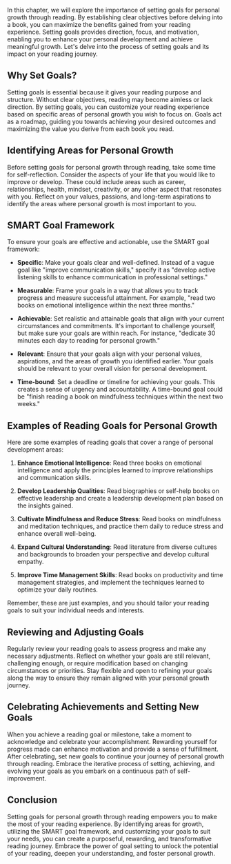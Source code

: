 
In this chapter, we will explore the importance of setting goals for personal growth through reading. By establishing clear objectives before delving into a book, you can maximize the benefits gained from your reading experience. Setting goals provides direction, focus, and motivation, enabling you to enhance your personal development and achieve meaningful growth. Let's delve into the process of setting goals and its impact on your reading journey.

Why Set Goals?
--------------

Setting goals is essential because it gives your reading purpose and structure. Without clear objectives, reading may become aimless or lack direction. By setting goals, you can customize your reading experience based on specific areas of personal growth you wish to focus on. Goals act as a roadmap, guiding you towards achieving your desired outcomes and maximizing the value you derive from each book you read.

Identifying Areas for Personal Growth
-------------------------------------

Before setting goals for personal growth through reading, take some time for self-reflection. Consider the aspects of your life that you would like to improve or develop. These could include areas such as career, relationships, health, mindset, creativity, or any other aspect that resonates with you. Reflect on your values, passions, and long-term aspirations to identify the areas where personal growth is most important to you.

SMART Goal Framework
--------------------

To ensure your goals are effective and actionable, use the SMART goal framework:

* **Specific**: Make your goals clear and well-defined. Instead of a vague goal like "improve communication skills," specify it as "develop active listening skills to enhance communication in professional settings."

* **Measurable**: Frame your goals in a way that allows you to track progress and measure successful attainment. For example, "read two books on emotional intelligence within the next three months."

* **Achievable**: Set realistic and attainable goals that align with your current circumstances and commitments. It's important to challenge yourself, but make sure your goals are within reach. For instance, "dedicate 30 minutes each day to reading for personal growth."

* **Relevant**: Ensure that your goals align with your personal values, aspirations, and the areas of growth you identified earlier. Your goals should be relevant to your overall vision for personal development.

* **Time-bound**: Set a deadline or timeline for achieving your goals. This creates a sense of urgency and accountability. A time-bound goal could be "finish reading a book on mindfulness techniques within the next two weeks."

Examples of Reading Goals for Personal Growth
---------------------------------------------

Here are some examples of reading goals that cover a range of personal development areas:

1. **Enhance Emotional Intelligence**: Read three books on emotional intelligence and apply the principles learned to improve relationships and communication skills.

2. **Develop Leadership Qualities**: Read biographies or self-help books on effective leadership and create a leadership development plan based on the insights gained.

3. **Cultivate Mindfulness and Reduce Stress**: Read books on mindfulness and meditation techniques, and practice them daily to reduce stress and enhance overall well-being.

4. **Expand Cultural Understanding**: Read literature from diverse cultures and backgrounds to broaden your perspective and develop cultural empathy.

5. **Improve Time Management Skills**: Read books on productivity and time management strategies, and implement the techniques learned to optimize your daily routines.

Remember, these are just examples, and you should tailor your reading goals to suit your individual needs and interests.

Reviewing and Adjusting Goals
-----------------------------

Regularly review your reading goals to assess progress and make any necessary adjustments. Reflect on whether your goals are still relevant, challenging enough, or require modification based on changing circumstances or priorities. Stay flexible and open to refining your goals along the way to ensure they remain aligned with your personal growth journey.

Celebrating Achievements and Setting New Goals
----------------------------------------------

When you achieve a reading goal or milestone, take a moment to acknowledge and celebrate your accomplishment. Rewarding yourself for progress made can enhance motivation and provide a sense of fulfillment. After celebrating, set new goals to continue your journey of personal growth through reading. Embrace the iterative process of setting, achieving, and evolving your goals as you embark on a continuous path of self-improvement.

Conclusion
----------

Setting goals for personal growth through reading empowers you to make the most of your reading experience. By identifying areas for growth, utilizing the SMART goal framework, and customizing your goals to suit your needs, you can create a purposeful, rewarding, and transformative reading journey. Embrace the power of goal setting to unlock the potential of your reading, deepen your understanding, and foster personal growth.
